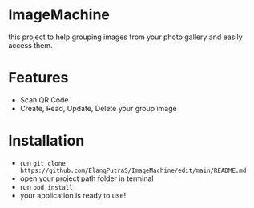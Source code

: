 # ImageMachine

this project to help grouping images from your photo gallery and
easily access them.

# Features
- Scan QR Code 
- Create, Read, Update, Delete your group image

# Installation
- run `git clone https://github.com/ElangPutraS/ImageMachine/edit/main/README.md`
- open your project path folder in terminal
- run `pod install`
- your application is ready to use!
